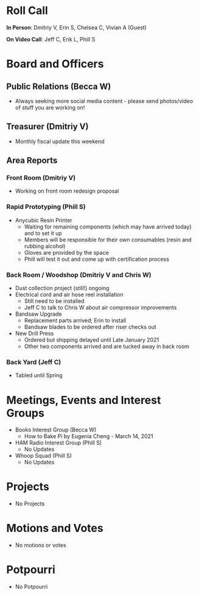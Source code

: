 # Roll Call
**In Person**:   Dmitriy V, Erin S, Chelsea C, Vivian A (Guest)

**On Video Call**:  Jeff C, Erik L, Phill S


# Board and Officers

## Public Relations (Becca W)
- Always seeking more social media content - please send photos/video of stuff you are working on!

## Treasurer (Dmitriy V)
- Monthly fiscal update this weekend

## Area Reports
### Front Room (Dmitriy V)
- Working on front room redesign proposal
### Rapid Prototyping (Phill S)
- Anycubic Resin Printer
  - Waiting for remaining components (which may have arrived today) and to set it up
  - Members will be responsible  for their own consumables (resin and rubbing alcohol)
  - Gloves are provided by the space
  - Phill will test it out and come up with certification process
### Back Room / Woodshop (Dmitriy V and Chris W)
- Dust collection project (still!) ongoing
- Electrical cord and air hose reel installation
  - Still need to be installed
  - Jeff C to talk to Chris W about air compressor improvements
- Bandsaw Upgrade
  - Replacement parts arrived; Erin to install
  - Bandsaw blades to be ordered after riser checks out
- New Drill Press
  - Ordered but shipping delayed until Late January 2021
  - Other two components arrived and are tucked away in back room
### Back Yard (Jeff C)
- Tabled until Spring

# Meetings, Events and Interest Groups
- Books Interest Group (Becca W)
  - How to Bake Pi by Eugenia Cheng - March 14, 2021
- HAM Radio Interest Group (Phill S)
  - No Updates
- Whoop Squad (Phill S)
  - No Updates

  
# Projects
- No Projects

# Motions and Votes
- No motions or votes

# Potpourri
- No Potpourri
